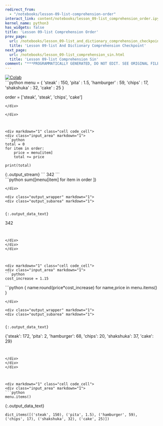 ```yaml
---
redirect_from:
  - "/notebooks/lesson-09-list-comprehension-order"
interact_link: content/notebooks/lesson_09-list_comprehension_order.ipynb
kernel_name: python3
has_widgets: false
title: 'Lesson 09-list Comprehension Order'
prev_page:
  url: /notebooks/lesson_09-list_and_dictionary_comprehension_checkpoint.html
  title: 'Lesson 09-list And Dictionary Comprehension Checkpoint'
next_page:
  url: /notebooks/lesson_09-list_comprehension_sin.html
  title: 'Lesson 09-list Comprehension Sin'
comment: "***PROGRAMMATICALLY GENERATED, DO NOT EDIT. SEE ORIGINAL FILES IN /content***"
---
```

<a href="https://colab.research.google.com/github/aviadr1/learn-python/blob/master/live%20class%20demonstrations/lesson%2009%20-%20list%20comprehension%20order.ipynb" target="_blank">
<img src="https://colab.research.google.com/assets/colab-badge.svg" 
     title="Open this file in Google Colab" alt="Colab"/>
</a>




<div markdown="1" class="cell code_cell">
<div class="input_area" markdown="1">
```python
menu = {
    'steak' : 150,
    'pita' : 1.5,
    'hamburger' : 59,
    'chips' : 17,
    'shakshuka' : 32,
    'cake' : 25
}

order = ['steak', 'steak', 'chips', 'cake']


```
</div>

</div>



<div markdown="1" class="cell code_cell">
<div class="input_area" markdown="1">
```python
total = 0
for item in order:
    price = menu[item]
    total += price
    
print(total)

```
</div>

<div class="output_wrapper" markdown="1">
<div class="output_subarea" markdown="1">
{:.output_stream}
```
342
```
</div>
</div>
</div>



<div markdown="1" class="cell code_cell">
<div class="input_area" markdown="1">
```python
sum([menu[item] for item in order ])

```
</div>

<div class="output_wrapper" markdown="1">
<div class="output_subarea" markdown="1">


{:.output_data_text}
```
342
```


</div>
</div>
</div>



<div markdown="1" class="cell code_cell">
<div class="input_area" markdown="1">
```python
cost_increase = 1.15

```
</div>

</div>



<div markdown="1" class="cell code_cell">
<div class="input_area" markdown="1">
```python
{ name:round(price*cost_increase) for name,price in menu.items() }

```
</div>

<div class="output_wrapper" markdown="1">
<div class="output_subarea" markdown="1">


{:.output_data_text}
```
{'steak': 172,
 'pita': 2,
 'hamburger': 68,
 'chips': 20,
 'shakshuka': 37,
 'cake': 29}
```


</div>
</div>
</div>



<div markdown="1" class="cell code_cell">
<div class="input_area" markdown="1">
```python
menu.items()

```
</div>

<div class="output_wrapper" markdown="1">
<div class="output_subarea" markdown="1">


{:.output_data_text}
```
dict_items([('steak', 150), ('pita', 1.5), ('hamburger', 59), ('chips', 17), ('shakshuka', 32), ('cake', 25)])
```


</div>
</div>
</div>

